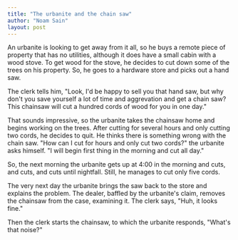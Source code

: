 ```yaml
---
title: "The urbanite and the chain saw"
author: "Noam Sain"
layout: post
---
```


An urbanite is looking to get away from it all, so he buys a remote piece of property that has no utilities, although it does have a small cabin with a wood stove. To get wood for the stove, he decides to cut down some of the trees on his property. So, he goes to a hardware store and picks out a hand saw.

The clerk tells him, "Look, I'd be happy to sell you that hand saw, but why don't you save yourself a lot of time and aggrevation and get a chain saw? This chainsaw will cut a hundred cords of wood for you in one day."

That sounds impressive, so the urbanite takes the chainsaw home and begins working on the trees. After cutting for several hours and only cutting two cords, he decides to quit. He thinks there is something wrong with the chain saw. "How can I cut for hours and only cut two cords?" the urbanite asks himself. "I will begin first thing in the morning and cut all day."

So, the next morning the urbanite gets up at 4:00 in the morning and cuts, and cuts, and cuts until nightfall. Still, he manages to cut only five cords.

The very next day the urbanite brings the saw back to the store and explains the problem. The dealer, baffled by the urbanite's claim, removes the chainsaw from the case, examining it. The clerk says, "Huh, it looks fine."

Then the clerk starts the chainsaw, to which the urbanite responds, "What's that noise?"